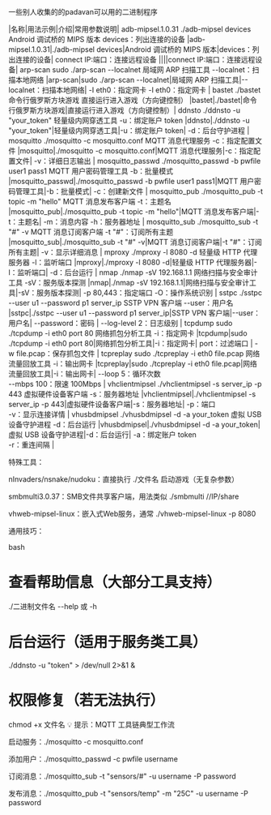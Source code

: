 一些别人收集的的padavan可以用的二进制程序


|名称|用法示例|介绍|常用参数说明|
adb-mipsel.1.0.31	./adb-mipsel devices	Android 调试桥的 MIPS 版本	devices：列出连接的设备		|adb-mipsel.1.0.31|./adb-mipsel devices|Android 调试桥的 MIPS 版本|devices：列出连接的设备|
			connect IP:端口：连接远程设备		||||connect IP:端口：连接远程设备|
arp-scan	sudo ./arp-scan --localnet	局域网 ARP 扫描工具	--localnet：扫描本地网络		|arp-scan|sudo ./arp-scan --localnet|局域网 ARP 扫描工具|--localnet：扫描本地网络|
			-I eth0：指定网卡	-I eth0：指定网卡	|
bastet	./bastet	命令行俄罗斯方块游戏	直接运行进入游戏（方向键控制）		|bastet|./bastet|命令行俄罗斯方块游戏|直接运行进入游戏（方向键控制）|
ddnsto	./ddnsto -u "your_token"	轻量级内网穿透工具	-u：绑定账户 token		|ddnsto|./ddnsto -u "your_token"|轻量级内网穿透工具|-u：绑定账户 token|
			-d：后台守护进程		|
mosquitto	./mosquitto -c mosquitto.conf	MQTT 消息代理服务	-c：指定配置文件		|mosquitto|./mosquitto -c mosquitto.conf|MQTT 消息代理服务|-c：指定配置文件|
			-v：详细日志输出		|
mosquitto_passwd	./mosquitto_passwd -b pwfile user1 pass1	MQTT 用户密码管理工具	-b：批量模式		|mosquitto_passwd|./mosquitto_passwd -b pwfile user1 pass1|MQTT 用户密码管理工具|-b：批量模式|
			-c：创建新文件		|
mosquitto_pub	./mosquitto_pub -t topic -m "hello"	MQTT 消息发布客户端	-t：主题名		|mosquitto_pub|./mosquitto_pub -t topic -m "hello"|MQTT 消息发布客户端|-t：主题名|
			-m：消息内容	-h：服务器地址	|
mosquitto_sub	./mosquitto_sub -t "#" -v	MQTT 消息订阅客户端	-t "#"：订阅所有主题		|mosquitto_sub|./mosquitto_sub -t "#" -v|MQTT 消息订阅客户端|-t "#"：订阅所有主题|
			-v：显示详细消息		|
mproxy	./mproxy -l 8080 -d	轻量级 HTTP 代理服务器	-l：监听端口		|mproxy|./mproxy -l 8080 -d|轻量级 HTTP 代理服务器|-l：监听端口|
			-d：后台运行		|
nmap	./nmap -sV 192.168.1.1	网络扫描与安全审计工具	-sV：服务版本探测		|nmap|./nmap -sV 192.168.1.1|网络扫描与安全审计工具|-sV：服务版本探测|
			-p 80,443：指定端口	-O：操作系统识别	|
sstpc	./sstpc --user u1 --password p1 server_ip	SSTP VPN 客户端	--user：用户名		|sstpc|./sstpc --user u1 --password p1 server_ip|SSTP VPN 客户端|--user：用户名|
			--password：密码		|
			--log-level 2：日志级别		|
tcpdump	sudo ./tcpdump -i eth0 port 80	网络抓包分析工具	-i：指定网卡		|tcpdump|sudo ./tcpdump -i eth0 port 80|网络抓包分析工具|-i：指定网卡|
			port：过滤端口		|
			-w file.pcap：保存抓包文件		|
tcpreplay	sudo ./tcpreplay -i eth0 file.pcap	网络流量回放工具	-i：输出网卡		|tcpreplay|sudo ./tcpreplay -i eth0 file.pcap|网络流量回放工具|-i：输出网卡|
			--loop 5：循环次数		
			--mbps 100：限速 100Mbps		|
vhclientmipsel	./vhclientmipsel -s server_ip -p 443	虚拟硬件设备客户端	-s：服务器地址		|vhclientmipsel|./vhclientmipsel -s server_ip -p 443|虚拟硬件设备客户端|-s：服务器地址|
			-p：端口		
			-v：显示连接详情		|
vhusbdmipsel	./vhusbdmipsel -d -a your_token	虚拟 USB 设备守护进程	-d：后台运行		|vhusbdmipsel|./vhusbdmipsel -d -a your_token|虚拟 USB 设备守护进程|-d：后台运行|
			-a：绑定账户 token		
			-r：重连间隔		|


特殊工具：

nInvaders/nsnake/nudoku：直接执行 ./文件名 启动游戏（无复杂参数）

smbmulti3.0.37：SMB文件共享客户端，用法类似 ./smbmulti //IP/share

vhweb-mipsel-linux：嵌入式Web服务，通常 ./vhweb-mipsel-linux -p 8080

通用技巧：

bash
# 查看帮助信息（大部分工具支持）
./二进制文件名 --help 或 -h

# 后台运行（适用于服务类工具）
./ddnsto -u "token" > /dev/null 2>&1 &

# 权限修复（若无法执行）
chmod +x 文件名
💡 提示：MQTT 工具链典型工作流

启动服务：./mosquitto -c mosquitto.conf

添加用户：./mosquitto_passwd -c pwfile username

订阅消息：./mosquitto_sub -t "sensors/#" -u username -P password

发布消息：./mosquitto_pub -t "sensors/temp" -m "25C" -u username -P password
